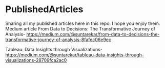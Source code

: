# PublishedArticles
Sharing all my published articles here in this repo. I hope you enjoy them.
Medium article
From Data to Decisions: The Transformative Journey of Analysis- https://medium.com/@suntarekar/from-data-to-decisions-the-transformative-journey-of-analysis-8fafec06e9ec

Tableau: Data Insights through Visualizations- https://medium.com/@suntarekar/tableau-data-insights-through-visualizations-28709fca2ac0
